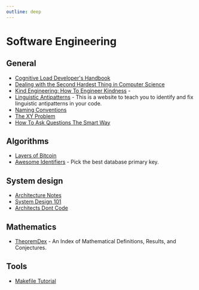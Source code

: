 ```yaml
---
outline: deep
---
```


# Software Engineering

## General

- [Cognitive Load Developer's Handbook](https://github.com/zakirullin/cognitive-load)
- [Dealing with the Second Hardest Thing in Computer Science](https://indrajeetpatil.github.io/second-hardest-cs-thing/)
- [Kind Engineering: How To Engineer Kindness](https://kind.engineering/) -
- [Linguistic Antipatterns](https://www.linguistic-antipatterns.com/) - This is a website to teach you to identify and fix linguistic antipatterns in your code.
- [Naming Conventions](https://www.elastic.co/guide/en/beats/devguide/current/event-conventions.html)
- [The XY Problem](https://xyproblem.info/)
- [How To Ask Questions The Smart Way](http://catb.org/~esr/faqs/smart-questions.html)

## Algorithms

- [Layers of Bitcoin](https://layers.trudi.group/)
- [Awesome Identifiers](https://adileo.github.io/awesome-identifiers/) - Pick the best database primary key.

## System design

- [Architecture Notes](https://architecturenotes.co/)
- [System Design 101](https://github.com/ByteByteGoHq/system-design-101)
- [Architects Dont Code](https://wiki.c2.com/?ArchitectsDontCode=)

## Mathematics

- [TheoremDex](https://thmdex.org/) - An Index of Mathematical Definitions, Results, and Conjectures.

## Tools

- [Makefile Tutorial](https://makefiletutorial.com/)
